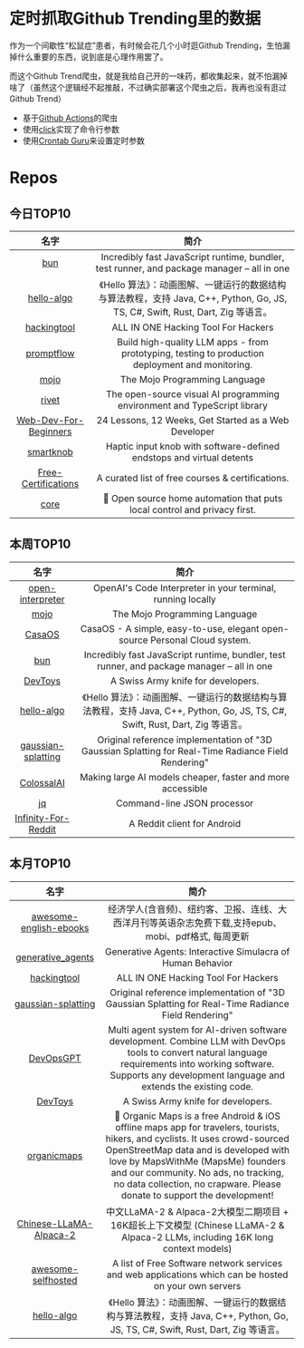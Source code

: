 # 定时抓取Github Trending里的数据

作为一个间歇性“松鼠症”患者，有时候会花几个小时逛Github Trending，生怕漏掉什么重要的东西，说到底是心理作用罢了。

而这个Github Trend爬虫，就是我给自己开的一味药，都收集起来，就不怕漏掉啥了（虽然这个逻辑经不起推敲，不过确实部署这个爬虫之后，我再也没有逛过Github Trend）

* 基于[Github Actions](https://docs.github.com/en/actions)的爬虫
* 使用[click](https://github.com/pallets/click)实现了命令行参数
* 使用[Crontab Guru](https://crontab.guru/)来设置定时参数

# Repos
## 今日TOP10 
<!-- START OF DAILY_TOP10_REPOS -->
| 名字 | 简介 |
| :----: | :----: |
| [bun](https://github.com/oven-sh/bun) | Incredibly fast JavaScript runtime, bundler, test runner, and package manager – all in one |
| [hello-algo](https://github.com/krahets/hello-algo) | 《Hello 算法》：动画图解、一键运行的数据结构与算法教程，支持 Java, C++, Python, Go, JS, TS, C#, Swift, Rust, Dart, Zig 等语言。 |
| [hackingtool](https://github.com/Z4nzu/hackingtool) | ALL IN ONE Hacking Tool For Hackers |
| [promptflow](https://github.com/microsoft/promptflow) | Build high-quality LLM apps - from prototyping, testing to production deployment and monitoring. |
| [mojo](https://github.com/modularml/mojo) | The Mojo Programming Language |
| [rivet](https://github.com/Ironclad/rivet) | The open-source visual AI programming environment and TypeScript library |
| [Web-Dev-For-Beginners](https://github.com/microsoft/Web-Dev-For-Beginners) | 24 Lessons, 12 Weeks, Get Started as a Web Developer |
| [smartknob](https://github.com/scottbez1/smartknob) | Haptic input knob with software-defined endstops and virtual detents |
| [Free-Certifications](https://github.com/cloudcommunity/Free-Certifications) | A curated list of free courses & certifications. |
| [core](https://github.com/home-assistant/core) | 🏡 Open source home automation that puts local control and privacy first. |
<!-- END OF DAILY_TOP10_REPOS -->

## 本周TOP10
<!-- START OF WEEKLY_TOP10_REPOS -->
| 名字 | 简介 |
| :----: | :----: |
| [open-interpreter](https://github.com/KillianLucas/open-interpreter) | OpenAI's Code Interpreter in your terminal, running locally |
| [mojo](https://github.com/modularml/mojo) | The Mojo Programming Language |
| [CasaOS](https://github.com/IceWhaleTech/CasaOS) | CasaOS - A simple, easy-to-use, elegant open-source Personal Cloud system. |
| [bun](https://github.com/oven-sh/bun) | Incredibly fast JavaScript runtime, bundler, test runner, and package manager – all in one |
| [DevToys](https://github.com/veler/DevToys) | A Swiss Army knife for developers. |
| [hello-algo](https://github.com/krahets/hello-algo) | 《Hello 算法》：动画图解、一键运行的数据结构与算法教程，支持 Java, C++, Python, Go, JS, TS, C#, Swift, Rust, Dart, Zig 等语言。 |
| [gaussian-splatting](https://github.com/graphdeco-inria/gaussian-splatting) | Original reference implementation of "3D Gaussian Splatting for Real-Time Radiance Field Rendering" |
| [ColossalAI](https://github.com/hpcaitech/ColossalAI) | Making large AI models cheaper, faster and more accessible |
| [jq](https://github.com/jqlang/jq) | Command-line JSON processor |
| [Infinity-For-Reddit](https://github.com/Docile-Alligator/Infinity-For-Reddit) | A Reddit client for Android |
<!-- END OF WEEKLY_TOP10_REPOS -->

## 本月TOP10
<!-- START OF MONTHLY_TOP10_REPOS -->
| 名字 | 简介 |
| :----: | :----: |
| [awesome-english-ebooks](https://github.com/hehonghui/awesome-english-ebooks) | 经济学人(含音频)、纽约客、卫报、连线、大西洋月刊等英语杂志免费下载,支持epub、mobi、pdf格式, 每周更新 |
| [generative_agents](https://github.com/joonspk-research/generative_agents) | Generative Agents: Interactive Simulacra of Human Behavior |
| [hackingtool](https://github.com/Z4nzu/hackingtool) | ALL IN ONE Hacking Tool For Hackers |
| [gaussian-splatting](https://github.com/graphdeco-inria/gaussian-splatting) | Original reference implementation of "3D Gaussian Splatting for Real-Time Radiance Field Rendering" |
| [DevOpsGPT](https://github.com/kuafuai/DevOpsGPT) | Multi agent system for AI-driven software development. Combine LLM with DevOps tools to convert natural language requirements into working software. Supports any development language and extends the existing code. |
| [DevToys](https://github.com/veler/DevToys) | A Swiss Army knife for developers. |
| [organicmaps](https://github.com/organicmaps/organicmaps) | 🍃 Organic Maps is a free Android & iOS offline maps app for travelers, tourists, hikers, and cyclists. It uses crowd-sourced OpenStreetMap data and is developed with love by MapsWithMe (MapsMe) founders and our community. No ads, no tracking, no data collection, no crapware. Please donate to support the development! |
| [Chinese-LLaMA-Alpaca-2](https://github.com/ymcui/Chinese-LLaMA-Alpaca-2) | 中文LLaMA-2 & Alpaca-2大模型二期项目 + 16K超长上下文模型 (Chinese LLaMA-2 & Alpaca-2 LLMs, including 16K long context models) |
| [awesome-selfhosted](https://github.com/awesome-selfhosted/awesome-selfhosted) | A list of Free Software network services and web applications which can be hosted on your own servers |
| [hello-algo](https://github.com/krahets/hello-algo) | 《Hello 算法》：动画图解、一键运行的数据结构与算法教程，支持 Java, C++, Python, Go, JS, TS, C#, Swift, Rust, Dart, Zig 等语言。 |
<!-- END OF MONTHLY_TOP10_REPOS -->
